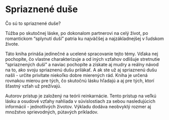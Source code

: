 Spriaznené duše
===============

Čo sú to spriaznené duše?

Túžba po skutočnej láske, po dokonalom partnerovi na celý život, po romantickom
“splynutí duší” patria ku najväčšej a najzákladnejšej v ľudskom živote.

Táto kniha prináša jedinečné a ucelené spracovanie tejto témy. Vďaka nej
pochopíte, čo vlastne charakterizuje a od iných vzťahov odlišuje stretnutie
“spriaznených duší” a naviac pochopíte a získate aj mudry a reálny návod na to,
ako svoju spriaznenú dušu prilákať. A ak ste už aj spriaznenú dušu našli -
určite privítate niekoľko dobre mierených rád. Kniha je určená rovnakou mierou
pre tých, čo skutočnú lásku hľadajú a aj pre tých, ktorí šťastný vzťah už
prežívajú.

Autorov prístup je založený na teórii reinkarnácie. Tento prístup na veľkú lásku
a osudové vzťahy nahliada v súvislostiach za sebou nasledujúcich informácií -
jednotlivých životov. Výkladu dodáva neobvyklý rozmer aj množstvo sprievodných,
pútavých príkladov.

